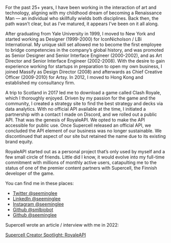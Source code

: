 For the past 25+ years, I have been working in the interaction of art and technology, aligning with my childhood dream of becoming a Renaissance Man — an individual who skillfully wields both disciplines. Back then, the path wasn’t clear, but as I’ve matured, it appears I’ve been on it all along.

After graduating from Yale University in 1999, I moved to New York and started working as Designer (1999-2000) for IconNicholson / LBi International. My unique skill set allowed me to become the first employee to bridge competencies in the company’s global history,  and was promoted as Senior Designer and Senior Interface Engineer (2000-2002), and as Art Director and Senior Interface Engineer (2002-2008). With the desire to gain experience working for startups in preparation to open my own business, I joined Massify as Design Director (2008) and afterwards as Chief Creative Officer (2009-2010) for Artsy. In 2012, I moved to Hong Kong and established my consultancy firm.

A trip to Scotland in 2017 led me to download a game called Clash Royale, which I thoroughly enjoyed. Driven by my passion for the game and the community, I created a strategy site to find the best strategy and decks via data analytics. With no official API available at the time, I initiated a partnership with a contact I made on Discord, and we rolled out a public API. That was the genesis of RoyaleAPI. We opted to make the API accessible for public use. Once Supercell released an official API, we concluded the API element of our business was no longer sustainable. We discontinued that aspect of our site but retained the name due to its existing brand equity.

RoyaleAPI started out as a personal project that’s only used by myself and a few small circle of friends. Little did I know, it would evolve into my full-time commitment with millions of monthly active users, catapulting me to the status of one of the premier content partners with Supercell, the Finnish developer of the game.


You can find me in these places:

- [Twitter @seeminglee](https://twitter.com/seeminglee)
- [LinkedIn @seeminglee](https://www.linkedin.com/in/seeminglee)
- [Instagram @seeminglee](https://www.instagram.com/seeminglee)
- [Github @smlbiobot](https://github.com/smlbiobot)
- [Github @seeminglee](https://github.com/seeminglee)

Supercell wrote an article / interview with me in 2022:

[Supercell Creator Spotlight: RoyaleAPI](https://supercell.com/en/games/clashroyale/blog/community/creator-spotlight-royaleapi/)
